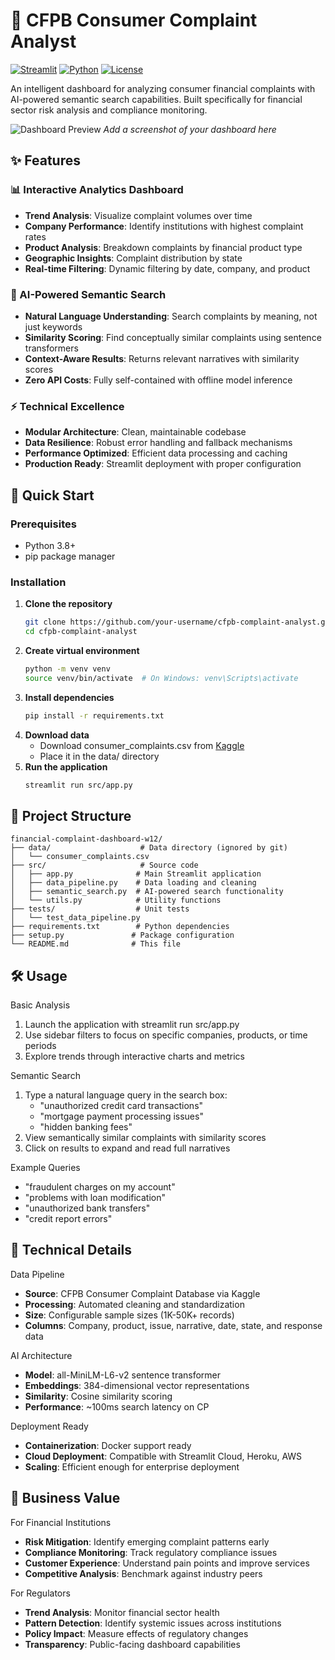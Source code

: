 # 🏦 CFPB Consumer Complaint Analyst

[![Streamlit](https://static.streamlit.io/badges/streamlit_badge_black_white.svg)](https://your-app-url.streamlit.app/)
[![Python](https://img.shields.io/badge/Python-3.8%2B-blue)](https://www.python.org/)
[![License](https://img.shields.io/badge/License-MIT-green)](LICENSE)

An intelligent dashboard for analyzing consumer financial complaints with AI-powered semantic search capabilities. Built specifically for financial sector risk analysis and compliance monitoring.

![Dashboard Preview](https://via.placeholder.com/800x400.png?text=CFPB+Complaint+Analyst+Dashboard) 
*Add a screenshot of your dashboard here*

## ✨ Features

### 📊 Interactive Analytics Dashboard
- **Trend Analysis**: Visualize complaint volumes over time
- **Company Performance**: Identify institutions with highest complaint rates  
- **Product Analysis**: Breakdown complaints by financial product type
- **Geographic Insights**: Complaint distribution by state
- **Real-time Filtering**: Dynamic filtering by date, company, and product

### 🤖 AI-Powered Semantic Search
- **Natural Language Understanding**: Search complaints by meaning, not just keywords
- **Similarity Scoring**: Find conceptually similar complaints using sentence transformers
- **Context-Aware Results**: Returns relevant narratives with similarity scores
- **Zero API Costs**: Fully self-contained with offline model inference

### ⚡ Technical Excellence
- **Modular Architecture**: Clean, maintainable codebase
- **Data Resilience**: Robust error handling and fallback mechanisms
- **Performance Optimized**: Efficient data processing and caching
- **Production Ready**: Streamlit deployment with proper configuration

## 🚀 Quick Start

### Prerequisites
- Python 3.8+
- pip package manager

### Installation

1. **Clone the repository**
   ```bash
   git clone https://github.com/your-username/cfpb-complaint-analyst.git
   cd cfpb-complaint-analyst
   ```
2. **Create virtual environment**
   ```bash
   python -m venv venv
   source venv/bin/activate  # On Windows: venv\Scripts\activate
   ```
3. **Install dependencies**
   ```bash
   pip install -r requirements.txt
   ```
4. **Download data**
    - Download consumer_complaints.csv from [Kaggle](https://www.kaggle.com/datasets/kaggle/us-consumer-finance-complaints)
    - Place it in the data/ directory
5. **Run the application**
   ```bash
   streamlit run src/app.py
   ```
## 📁 Project Structure
```text
financial-complaint-dashboard-w12/
├── data/                    # Data directory (ignored by git)
│   └── consumer_complaints.csv
├── src/                     # Source code
│   ├── app.py              # Main Streamlit application
│   ├── data_pipeline.py    # Data loading and cleaning
│   ├── semantic_search.py  # AI-powered search functionality
│   └── utils.py            # Utility functions
├── tests/                  # Unit tests
│   └── test_data_pipeline.py
├── requirements.txt        # Python dependencies
├── setup.py               # Package configuration
└── README.md              # This file
```
## 🛠️ Usage
Basic Analysis
  1. Launch the application with streamlit run src/app.py
  2. Use sidebar filters to focus on specific companies, products, or time periods
  3. Explore trends through interactive charts and metrics

Semantic Search
  1. Type a natural language query in the search box:
     - "unauthorized credit card transactions"
     - "mortgage payment processing issues"
     - "hidden banking fees"
  3. View semantically similar complaints with similarity scores
  4. Click on results to expand and read full narratives

Example Queries
- "fraudulent charges on my account"
- "problems with loan modification"
- "unauthorized bank transfers"
- "credit report errors"

## 🔧 Technical Details
Data Pipeline
- **Source**: CFPB Consumer Complaint Database via Kaggle
- **Processing**: Automated cleaning and standardization
- **Size**: Configurable sample sizes (1K-50K+ records)
- **Columns**: Company, product, issue, narrative, date, state, and response data

AI Architecture
- **Model**: all-MiniLM-L6-v2 sentence transformer
- **Embeddings**: 384-dimensional vector representations
- **Similarity**: Cosine similarity scoring
- **Performance**: ~100ms search latency on CP

Deployment Ready
- **Containerization**: Docker support ready
- **Cloud Deployment**: Compatible with Streamlit Cloud, Heroku, AWS
- **Scaling**: Efficient enough for enterprise deployment

## 🎯 Business Value
For Financial Institutions
- **Risk Mitigation**: Identify emerging complaint patterns early
- **Compliance Monitoring**: Track regulatory compliance issues
- **Customer Experience**: Understand pain points and improve services
- **Competitive Analysis**: Benchmark against industry peers

For Regulators
- **Trend Analysis**: Monitor financial sector health
- **Pattern Detection**: Identify systemic issues across institutions
- **Policy Impact**: Measure effects of regulatory changes
- **Transparency**: Public-facing dashboard capabilities

